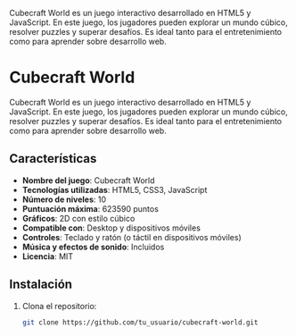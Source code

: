 Cubecraft World es un juego interactivo desarrollado en HTML5 y JavaScript. En este juego, los jugadores pueden explorar un mundo cúbico, resolver puzzles y superar desafíos. Es ideal tanto para el entretenimiento como para aprender sobre desarrollo web.
# Cubecraft World

Cubecraft World es un juego interactivo desarrollado en HTML5 y JavaScript. En este juego, los jugadores pueden explorar un mundo cúbico, resolver puzzles y superar desafíos. Es ideal tanto para el entretenimiento como para aprender sobre desarrollo web.

## Características
- **Nombre del juego**: Cubecraft World
- **Tecnologías utilizadas**: HTML5, CSS3, JavaScript
- **Número de niveles**: 10
- **Puntuación máxima**: 623590 puntos
- **Gráficos**: 2D con estilo cúbico
- **Compatible con**: Desktop y dispositivos móviles
- **Controles**: Teclado y ratón (o táctil en dispositivos móviles)
- **Música y efectos de sonido**: Incluidos
- **Licencia**: MIT

## Instalación
1. Clona el repositorio:
   ```sh
   git clone https://github.com/tu_usuario/cubecraft-world.git
